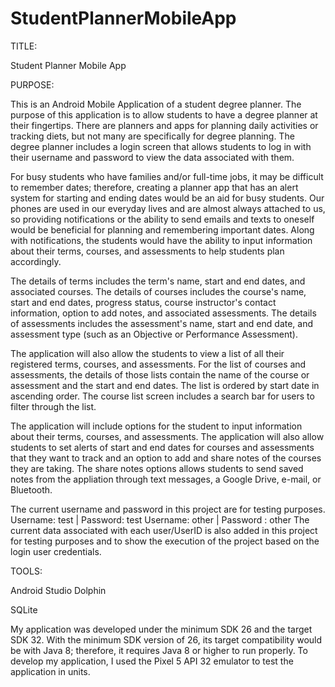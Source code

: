 # StudentPlannerMobileApp
TITLE: 

Student Planner Mobile App

PURPOSE:

This is an Android Mobile Application of a student degree planner. The purpose of this application is to allow students 
to have a degree planner at their fingertips. There are planners
and apps for planning daily activities or tracking diets, but not many are specifically for degree planning.
The degree planner includes a login screen that allows students to log in with their username and password to view the data associated with them.

For busy students who have families and/or full-time jobs, it may be difficult to remember dates; therefore,
creating a planner app that has an alert system for starting and ending dates would be an aid for busy students.
Our phones are used in our everyday lives and are almost always attached to us, so providing notifications or the
ability to send emails and texts to oneself would be beneficial for planning and remembering important dates.
Along with notifications, the students would have the ability to input information about their terms, courses, and
assessments to help students plan accordingly.

The details of terms includes the term's name, start and end dates, and associated courses.
The details of courses includes the course's name, start and end dates, progress status, course instructor's contact information, 
option to add notes, and associated assessments.
The details of assessments includes the assessment's name, start and end date, and assessment type (such as an Objective or Performance Assessment).

The application will also allow the students to view a list of all their registered terms, courses, and assessments. For the list of courses
and assessments, the details of those lists contain the name of the course or assessment and the start and end dates. The list is ordered by
start date in ascending order. The course list screen includes a search bar for users to filter through the list.

The application will include options for the student to input information about their terms, courses,
and assessments. The application will also allow students to set alerts of start and end dates for courses and assessments that they want to
track and an option to add and share notes of the courses they are taking. The share notes options allows students to send saved notes from the appliation
through text messages, a Google Drive, e-mail, or Bluetooth.

The current username and password in this project are for testing purposes.
Username: test | Password: test
Username: other | Password : other
The current data associated with each user/UserID is also added in this project for testing purposes and to show the execution of the project
based on the login user credentials.

TOOLS:

Android Studio Dolphin

SQLite

My application was developed under the minimum SDK 26 and the target SDK 32. 
With the minimum SDK version of 26, its target compatibility would be with Java 8; therefore, it requires Java 8 or higher to run properly.
To develop my application, I used the Pixel 5 API 32 emulator to test the application in units.

